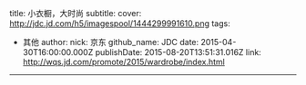 title: 小衣橱，大时尚
subtitle: 
cover: http://jdc.jd.com/h5/imagespool/1444299991610.png
tags:
  - 其他
author:
  nick: 京东
  github_name: JDC
date: 2015-04-30T16:00:00.000Z
publishDate: 2015-08-20T13:51:31.016Z
link: http://wqs.jd.com/promote/2015/wardrobe/index.html
---
